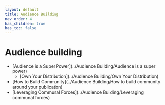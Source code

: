 ```yaml
---
layout: default
title: Audience Building
nav_order: 4
has_children: true
has_toc: false
---
```


# Audience building

- [Audience is a Super Power](../Audience Building/Audience is a super power)
    - [Own Your Distribution](../Audience Building/Own Your Distribution)
- [How to Build Community](../Audience Building/How to build community around your publication)
- [Leveraging Communal Forces](../Audience Building/Leveraging communal forces)